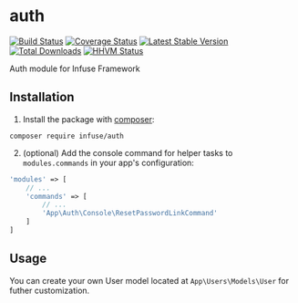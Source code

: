 auth
=============

[![Build Status](https://travis-ci.org/infusephp/auth.png?branch=master)](https://travis-ci.org/infusephp/auth)
[![Coverage Status](https://coveralls.io/repos/infusephp/auth/badge.png)](https://coveralls.io/r/infusephp/auth)
[![Latest Stable Version](https://poser.pugx.org/infuse/auth/v/stable.png)](https://packagist.org/packages/infuse/auth)
[![Total Downloads](https://poser.pugx.org/infuse/auth/downloads.png)](https://packagist.org/packages/infuse/auth)
[![HHVM Status](http://hhvm.h4cc.de/badge/infuse/auth.svg)](http://hhvm.h4cc.de/package/infuse/auth)

Auth module for Infuse Framework

## Installation

1. Install the package with [composer](http://getcomposer.org):

```
composer require infuse/auth
```

2. (optional) Add the console command for helper tasks to `modules.commands` in your app's configuration:
```php
'modules' => [
	// ...
	'commands' => [
		// ...
		'App\Auth\Console\ResetPasswordLinkCommand'
	]
]
```

## Usage

You can create your own User model located at `App\Users\Models\User` for futher customization.
